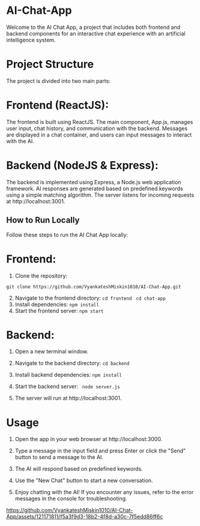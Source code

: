 # AI-Chat-App

Welcome to the AI Chat App, a project that includes both frontend and backend components for an interactive chat experience with an artificial intelligence system.

# Project Structure
The project is divided into two main parts:

# Frontend (ReactJS):

The frontend is built using ReactJS.
The main component, App.js, manages user input, chat history, and communication with the backend.
Messages are displayed in a chat container, and users can input messages to interact with the AI.

# Backend (NodeJS & Express):

The backend is implemented using Express, a Node.js web application framework.
AI responses are generated based on predefined keywords using a simple matching algorithm.
The server listens for incoming requests at http://localhost:3001.

## How to Run Locally
Follow these steps to run the AI Chat App locally:

# Frontend:
1. Clone the repository:
```
git clone https://github.com/VyankateshMiskin1010/AI-Chat-App.git
```

2. Navigate to the frontend directory:
    ``` cd frontend  ```
   ``` cd chat-app ```
3. Install dependencies:
``` npm install ```
4. Start the frontend server:
  ``` npm start ```

# Backend:

1. Open a new terminal window.

2. Navigate to the backend directory:
``` cd backend ```
3. Install backend dependencies:
   ``` npm install ```
4. Start the backend server:
   ```  node server.js  ```

5. The server will run at http://localhost:3001.

# Usage
1. Open the app in your web browser at http://localhost:3000.

2. Type a message in the input field and press Enter or click the "Send" button to send a message to the AI.

3. The AI will respond based on predefined keywords.

4. Use the "New Chat" button to start a new conversation.

5. Enjoy chatting with the AI! If you encounter any issues, refer to the error messages in the console for troubleshooting.


https://github.com/VyankateshMiskin1010/AI-Chat-App/assets/121171811/f5a3f9d3-18b2-4f8d-a30c-7f5edd86ff6c

